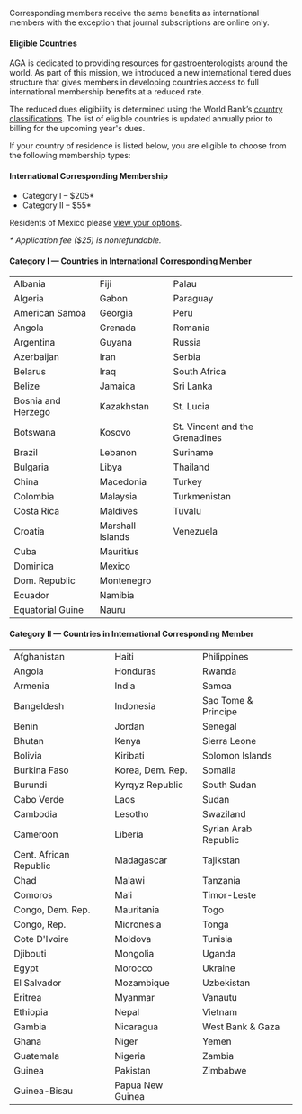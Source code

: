Corresponding members receive the same benefits as international members with the exception that journal subscriptions are online only.

<p></p>

<h4>Eligible Countries</h4>
AGA is dedicated to providing resources for gastroenterologists around the world. As part of this mission, we introduced a new international tiered dues structure that gives members in developing countries access to full international membership benefits at a reduced rate.

The reduced dues eligibility is determined using the World Bank’s <a href="http://data.worldbank.org/about/country-classifications" target="_top">country classifications</a>. The list of eligible countries is updated annually prior to billing for the upcoming year's dues.

If your country of residence is listed below, you are eligible to choose from the following membership types:
<h4></h4>
<h4>International Corresponding Membership</h4>
<ul class="list-group">
    <li class="list-group-item">Category I – $205*</li>
    <li class="list-group-item">Category II – $55*</li>
</ul>
Residents of Mexico please <a href="/membership/benefits/physicians-and-scientists-in-mexico-benefits/" target="_top">view your options</a>.

<em>*</em> <em>Application fee ($25) is nonrefundable.</em>
<h4></h4>
<h4>Category I — Countries in International Corresponding Member</h4>
<table class="table table-striped" width="100%">
<tbody>
<tr>
<td>Albania</td>
<td>Fiji</td>
<td>Palau</td>
</tr>
<tr>
<td>Algeria</td>
<td>Gabon</td>
<td>Paraguay</td>
</tr>
<tr>
<td>American Samoa</td>
<td>Georgia</td>
<td>Peru</td>
</tr>
<tr>
<td>Angola</td>
<td>Grenada</td>
<td>Romania</td>
</tr>
<tr>
<td>Argentina</td>
<td>Guyana</td>
<td>Russia</td>
</tr>
<tr>
<td>Azerbaijan</td>
<td>Iran</td>
<td>Serbia</td>
</tr>
<tr>
<td>Belarus</td>
<td>Iraq</td>
<td>South Africa</td>
</tr>
<tr>
<td>Belize</td>
<td>Jamaica</td>
<td>Sri Lanka</td>
</tr>
<tr>
<td>Bosnia and Herzego</td>
<td>Kazakhstan</td>
<td>St. Lucia</td>
</tr>
<tr>
<td>Botswana</td>
<td>Kosovo</td>
<td>St. Vincent and the Grenadines</td>
</tr>
<tr>
<td>Brazil</td>
<td>Lebanon</td>
<td>Suriname</td>
</tr>
<tr>
<td>Bulgaria</td>
<td>Libya</td>
<td>Thailand</td>
</tr>
<tr>
<td>China</td>
<td>Macedonia</td>
<td>Turkey</td>
</tr>
<tr>
<td>Colombia</td>
<td>Malaysia</td>
<td>Turkmenistan</td>
</tr>
<tr>
<td>Costa Rica</td>
<td>Maldives</td>
<td>Tuvalu</td>
</tr>
<tr>
<td>Croatia</td>
<td>Marshall Islands</td>
<td>Venezuela</td>
</tr>
<tr>
<td>Cuba</td>
<td>Mauritius</td>
<td></td>
</tr>
<tr>
<td>Dominica</td>
<td>Mexico</td>
<td></td>
</tr>
<tr>
<td>Dom. Republic</td>
<td>Montenegro</td>
<td></td>
</tr>
<tr>
<td>Ecuador</td>
<td>Namibia</td>
<td></td>
</tr>
<tr>
<td>Equatorial Guine</td>
<td>Nauru</td>
<td></td>
</tr>
</tbody>
</table>
<h4>Category II — Countries in International Corresponding Member</h4>
<table class="table table-striped" width="100%">
<tbody>
<tr>
<td>Afghanistan</td>
<td>Haiti</td>
<td>Philippines</td>
</tr>
<tr>
<td>Angola</td>
<td>Honduras</td>
<td>Rwanda</td>
</tr>
<tr>
<td>Armenia</td>
<td>India</td>
<td>Samoa</td>
</tr>
<tr>
<td>Bangeldesh</td>
<td>Indonesia</td>
<td>Sao Tome &amp; Principe</td>
</tr>
<tr>
<td>Benin</td>
<td>Jordan</td>
<td>Senegal</td>
</tr>
<tr>
<td>Bhutan</td>
<td>Kenya</td>
<td>Sierra Leone</td>
</tr>
<tr>
<td>Bolivia</td>
<td>Kiribati</td>
<td>Solomon Islands</td>
</tr>
<tr>
<td>Burkina Faso</td>
<td>Korea, Dem. Rep.</td>
<td>Somalia</td>
</tr>
<tr>
<td>Burundi</td>
<td>Kyrqyz Republic</td>
<td>South Sudan</td>
</tr>
<tr>
<td>Cabo Verde</td>
<td>Laos</td>
<td>Sudan</td>
</tr>
<tr>
<td>Cambodia</td>
<td>Lesotho</td>
<td>Swaziland</td>
</tr>
<tr>
<td>Cameroon</td>
<td>Liberia</td>
<td>Syrian Arab Republic</td>
</tr>
<tr>
<td>Cent. African Republic</td>
<td>Madagascar</td>
<td>Tajikstan</td>
</tr>
<tr>
<td>Chad</td>
<td>Malawi</td>
<td>Tanzania</td>
</tr>
<tr>
<td>Comoros</td>
<td>Mali</td>
<td>Timor-Leste</td>
</tr>
<tr>
<td>Congo, Dem. Rep.</td>
<td>Mauritania</td>
<td>Togo</td>
</tr>
<tr>
<td>Congo, Rep.</td>
<td>Micronesia</td>
<td>Tonga</td>
</tr>
<tr>
<td>Cote D'Ivoire</td>
<td>Moldova</td>
<td>Tunisia</td>
</tr>
<tr>
<td>Djibouti</td>
<td>Mongolia</td>
<td>Uganda</td>
</tr>
<tr>
<td>Egypt</td>
<td>Morocco</td>
<td>Ukraine</td>
</tr>
<tr>
<td>El Salvador</td>
<td>Mozambique</td>
<td>Uzbekistan</td>
</tr>
<tr>
<td>Eritrea</td>
<td>Myanmar</td>
<td>Vanautu</td>
</tr>
<tr>
<td>Ethiopia</td>
<td>Nepal</td>
<td>Vietnam</td>
</tr>
<tr>
<td>Gambia</td>
<td>Nicaragua</td>
<td>West Bank &amp; Gaza</td>
</tr>
<tr>
<td>Ghana</td>
<td>Niger</td>
<td>Yemen</td>
</tr>
<tr>
<td>Guatemala</td>
<td>Nigeria</td>
<td>Zambia</td>
</tr>
<tr>
<td>Guinea</td>
<td>Pakistan</td>
<td>Zimbabwe</td>
</tr>
<tr>
<td>Guinea-Bisau</td>
<td>Papua New Guinea</td>
<td></td>
</tr>
</tbody>
</table>